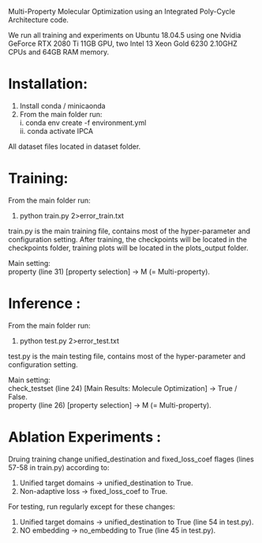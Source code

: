 Multi-Property Molecular Optimization using an Integrated Poly-Cycle Architecture code.

We run all training and experiments on Ubuntu 18.04.5 using one Nvidia GeForce RTX 2080 Ti 11GB GPU, two Intel
13 Xeon Gold 6230 2.10GHZ CPUs and 64GB RAM memory.


# Installation:
1. Install conda / minicaonda
2. From the main folder run:\
    i. conda env create -f environment.yml\
    ii. conda activate IPCA

All dataset files located in dataset folder.

# Training:
From the main folder run:

1. python train.py 2>error_train.txt

train.py is the main training file, contains most of the hyper-parameter and configuration setting.
After training, the checkpoints will be located in the checkpoints folder, training plots will be located in the plots_output folder.

Main setting:\
property (line 31) [property selection] -> M (= Multi-property).


# Inference  :
From the main folder run:

1. python test.py 2>error_test.txt

test.py is the main testing file, contains most of the hyper-parameter and configuration setting.

Main setting:\
check_testset (line 24) [Main Results: Molecule Optimization] -> True / False.\
property (line 26) [property selection] -> M (= Multi-property).


# Ablation Experiments  :
Druing training change unified_destination and fixed_loss_coef flages (lines 57-58 in train.py) according to:
1. Unified target domains		  -> unified_destination to True.
2. Non-adaptive loss 			  -> fixed_loss_coef to True.

For testing, run regularly except for these changes:
1. Unified target domains		  -> unified_destination to True (line 54 in test.py).
2. NO embedding 				  -> no_embedding to True (line 45 in test.py).